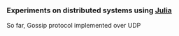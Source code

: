 ### Experiments on distributed systems using [Julia](https://julialang.org/)

So far, Gossip protocol implemented over UDP
